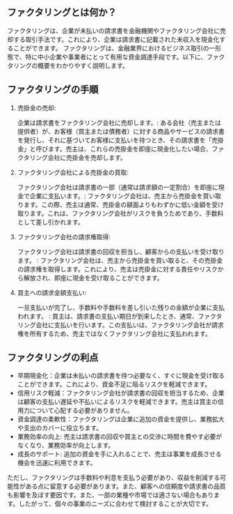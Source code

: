 ## ファクタリングとは何か？

  ファクタリングは、企業が未払いの請求書を金融機関やファクタリング会社に売却する取引手法です。これにより、企業は請求書に記載された未収入を現金化することができます。
  ファクタリングは、金融業界におけるビジネス取引の一形態で、特に中小企業や事業者にとって有用な資金調達手段です。以下に、ファクタリングの概要をわかりやすく説明します。

## ファクタリングの手順

1. 売掛金の売却: 

    企業は請求書をファクタリング会社に売却します。: ある会社（売主または提供者）が、お客様（買主または債務者）に対する商品やサービスの請求書を発行し、それに基づいてお客様に支払いを待つとき、その請求書を「売掛金」と呼びます。売主は、これらの売掛金を即座に現金化したい場合、ファクタリング会社に売掛金を売却します。
  
1. ファクタリング会社による売掛金の買取: 
  
    ファクタリング会社は請求書の一部（通常は請求額の一定割合）を即座に現金で企業に支払います。: ファクタリング会社は、売主から売掛金を買い取ります。この際、売主は通常、売掛金の額面よりもわずかに低い金額を受け取ります。これは、ファクタリング会社がリスクを負うためであり、手数料として差し引かれます。

1. ファクタリング会社の請求権取得: 

    ファクタリング会社は請求書の回収を担当し、顧客からの支払いを受け取ります。 : ファクタリング会社は、売主から売掛金を買い取ると、その売掛金の請求権を取得します。これにより、売主は売掛金に対する責任やリスクから解放され、即座に現金を受け取ることができます。

1. 買主への請求金額支払い: 

    一旦支払いが完了し、手数料や手数料を差し引いた残りの金額が企業に支払われます。 : 買主は、請求書の支払い期日が到来したとき、通常、ファクタリング会社に支払いを行います。この支払いは、ファクタリング会社が請求権を所有するため、売主ではなくファクタリング会社に支払われます。


## ファクタリングの利点

- 早期現金化：企業は未払いの請求書を待つ必要なく、すぐに現金を受け取ることができます。これにより、資金不足に陥るリスクを軽減できます。
- 信用リスク軽減：ファクタリング会社が請求書の回収を担当するため、企業は顧客の支払い遅延や不払いによるリスクを軽減できます。売主は買主の信用力について心配する必要がありません。
- 資金調達の柔軟性：ファクタリングは企業に追加の資金を提供し、業務拡大や支出のカバーに役立ちます。
- 業務効率の向上: 売主は請求書の回収や買主との交渉に時間を費やす必要がなくなり、業務効率が向上します。
- 成長のサポート: 追加の資金を手に入れることで、売主は事業を成長させる機会を迅速に利用できます。

ただし、ファクタリングは手数料や利息を支払う必要があり、収益を削減する可能性がある点に留意する必要があります。また、顧客への信頼度や請求書の品質も影響を及ぼす要因です。また、一部の業種や市場では適さない場合もあります。したがって、個々の事業のニーズに合わせて検討することが大切です。
